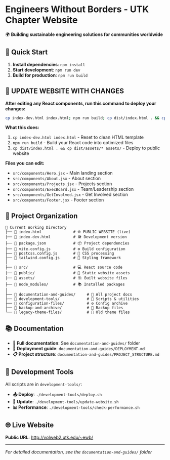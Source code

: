 # Engineers Without Borders - UTK Chapter Website

🌍 **Building sustainable engineering solutions for communities worldwide**

## 🚀 Quick Start

1. **Install dependencies**: `npm install`
2. **Start development**: `npm run dev`
3. **Build for production**: `npm run build`

## 🔄 **UPDATE WEBSITE WITH CHANGES**

**After editing any React components, run this command to deploy your changes:**

```bash
cp index-dev.html index.html; npm run build; cp dist/index.html . && cp dist/assets/* assets/
```

**What this does:**
1. `cp index-dev.html index.html` - Reset to clean HTML template
2. `npm run build` - Build your React code into optimized files  
3. `cp dist/index.html . && cp dist/assets/* assets/` - Deploy to public website

**Files you can edit:**
- `src/components/Hero.jsx` - Main landing section
- `src/components/About.jsx` - About section  
- `src/components/Projects.jsx` - Projects section
- `src/components/ExecBoard.jsx` - Team/Leadership section
- `src/components/GetInvolved.jsx` - Get Involved section
- `src/components/Footer.jsx` - Footer section

## 📁 Project Organization

```
📂 Current Working Directory
├── 📄 index.html              # 🌐 PUBLIC WEBSITE (live)
├── 📄 index-dev.html          # 🛠️ Development version
├── 📄 package.json            # 📦 Project dependencies
├── 📄 vite.config.js          # ⚙️ Build configuration
├── 📄 postcss.config.js       # 🎨 CSS processing
├── 📄 tailwind.config.js      # 💄 Styling framework
│
├── 📂 src/                    # 💻 React source code
├── 📂 public/                 # 📁 Static website assets
├── 📂 assets/                 # 🏗️ Built website files
├── 📂 node_modules/           # 📚 Installed packages
│
├── 📂 documentation-and-guides/     # 📖 All project docs
├── 📂 development-tools/            # 🔧 Scripts & utilities
├── 📂 configuration-files/          # ⚙️ Config archive
├── 📂 backup-and-archive/           # 💾 Backup files
└── 📂 legacy-theme-files/           # 📜 Old theme files
```

## 📚 Documentation

- **📖 Full documentation**: See `documentation-and-guides/` folder
- **🚀 Deployment guide**: `documentation-and-guides/DEPLOYMENT.md`
- **📋 Project structure**: `documentation-and-guides/PROJECT_STRUCTURE.md`

## 🔧 Development Tools

All scripts are in `development-tools/`:
- **📤 Deploy**: `./development-tools/deploy.sh`
- **🔄 Update**: `./development-tools/update-website.sh`
- **📊 Performance**: `./development-tools/check-performance.sh`

## 🌐 Live Website

**Public URL**: http://volweb2.utk.edu/~ewb/

---

*For detailed documentation, see the `documentation-and-guides/` folder*
